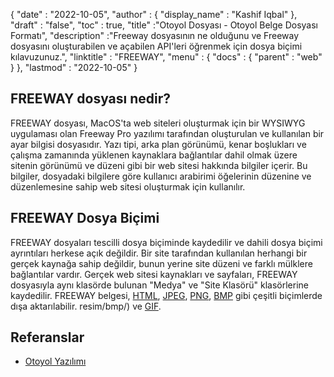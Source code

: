 {
  "date" : "2022-10-05",
  "author" : {
    "display_name" : "Kashif Iqbal"
},
  "draft" : "false",
  "toc" : true,
  "title" :"Otoyol Dosyası - Otoyol Belge Dosyası Formatı",
  "description" :"Freeway dosyasının ne olduğunu ve Freeway dosyasını oluşturabilen ve açabilen API'leri öğrenmek için dosya biçimi kılavuzunuz.",
  "linktitle" : "FREEWAY",
  "menu" : {
    "docs" : {
      "parent" : "web"
}
},
  "lastmod" : "2022-10-05"
}

## FREEWAY dosyası nedir?

FREEWAY dosyası, MacOS'ta web siteleri oluşturmak için bir WYSIWYG uygulaması olan Freeway Pro yazılımı tarafından oluşturulan ve kullanılan bir ayar bilgisi dosyasıdır. Yazı tipi, arka plan görünümü, kenar boşlukları ve çalışma zamanında yüklenen kaynaklara bağlantılar dahil olmak üzere sitenin görünümü ve düzeni gibi bir web sitesi hakkında bilgiler içerir. Bu bilgiler, dosyadaki bilgilere göre kullanıcı arabirimi öğelerinin düzenine ve düzenlemesine sahip web sitesi oluşturmak için kullanılır.

## FREEWAY Dosya Biçimi

FREEWAY dosyaları tescilli dosya biçiminde kaydedilir ve dahili dosya biçimi ayrıntıları herkese açık değildir. Bir site tarafından kullanılan herhangi bir gerçek kaynağa sahip değildir, bunun yerine site düzeni ve farklı mülklere bağlantılar vardır. Gerçek web sitesi kaynakları ve sayfaları, FREEWAY dosyasıyla aynı klasörde bulunan "Medya" ve "Site Klasörü" klasörlerine kaydedilir. FREEWAY belgesi, [HTML](/tr/web/html/), [JPEG](/tr/image/jpeg/), [PNG](/tr/image/png/), [BMP](/tr/) gibi çeşitli biçimlerde dışa aktarılabilir. resim/bmp/) ve [GIF](/tr/image/gif/).

## Referanslar

* [Otoyol Yazılımı](https://en.wikipedia.org/wiki/Freeway_(software))

